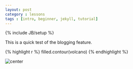 ```yaml
---
layout: post
category : lessons
tags : [intro, beginner, jekyll, tutorial]
---
```

{% include JB/setup %}

This is a quick test of the blogging feature.


{% highlight r %}
filled.contour(volcano)
{% endhighlight %}

![center](/figs/2012-10-07-test/fig2.png) 

